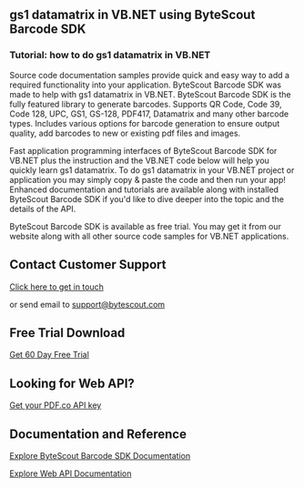 ## gs1 datamatrix in VB.NET using ByteScout Barcode SDK

### Tutorial: how to do gs1 datamatrix in VB.NET

Source code documentation samples provide quick and easy way to add a required functionality into your application. ByteScout Barcode SDK was made to help with gs1 datamatrix in VB.NET. ByteScout Barcode SDK is the fully featured library to generate barcodes. Supports QR Code, Code 39, Code 128, UPC, GS1, GS-128, PDF417, Datamatrix and many other barcode types. Includes various options for barcode generation to ensure output quality, add barcodes to new or existing pdf files and images.

Fast application programming interfaces of ByteScout Barcode SDK for VB.NET plus the instruction and the VB.NET code below will help you quickly learn gs1 datamatrix. To do gs1 datamatrix in your VB.NET project or application you may simply copy & paste the code and then run your app! Enhanced documentation and tutorials are available along with installed ByteScout Barcode SDK if you'd like to dive deeper into the topic and the details of the API.

ByteScout Barcode SDK is available as free trial. You may get it from our website along with all other source code samples for VB.NET applications.

## Contact Customer Support

[Click here to get in touch](https://bytescout.zendesk.com/hc/en-us/requests/new?subject=ByteScout%20Barcode%20SDK%20Question)

or send email to [support@bytescout.com](mailto:support@bytescout.com?subject=ByteScout%20Barcode%20SDK%20Question) 

## Free Trial Download

[Get 60 Day Free Trial](https://bytescout.com/download/web-installer?utm_source=github-readme)

## Looking for Web API? 

[Get your PDF.co API key](https://pdf.co/documentation/api?utm_source=github-readme)

## Documentation and Reference

[Explore ByteScout Barcode SDK Documentation](https://bytescout.com/documentation/index.html?utm_source=github-readme)

[Explore Web API Documentation](https://pdf.co/documentation/api?utm_source=github-readme)
